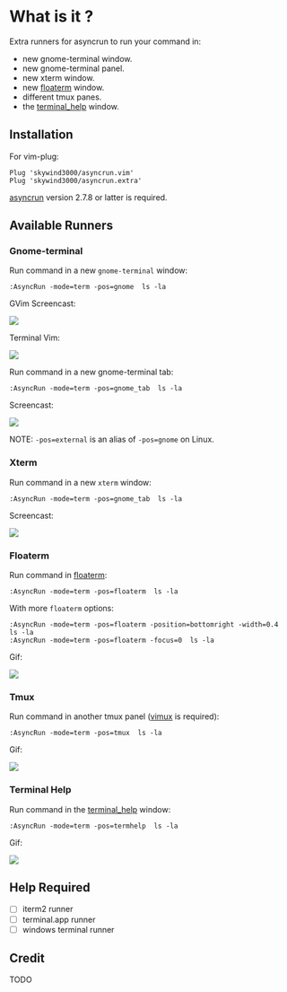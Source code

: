 # What is it ?

Extra runners for asyncrun to run your command in:

- new gnome-terminal window.
- new gnome-terminal panel.
- new xterm window.
- new [floaterm](https://github.com/voldikss/vim-floaterm) window.
- different tmux panes.
- the [terminal_help](https://github.com/skywind3000/vim-terminal-help) window.

## Installation

For vim-plug:

```VimL
Plug 'skywind3000/asyncrun.vim'
Plug 'skywind3000/asyncrun.extra'
```

[asyncrun](https://github.com/skywind3000/asyncrun.vim) version 2.7.8 or latter is required.


## Available Runners

### Gnome-terminal

Run command in a new `gnome-terminal` window:

```VimL
:AsyncRun -mode=term -pos=gnome  ls -la
```

GVim Screencast:

![](https://github.com/skywind3000/images/raw/master/p/asyncrun_extra/p_gnome_gvim.gif)

Terminal Vim:

![](https://github.com/skywind3000/images/raw/master/p/asyncrun_extra/p_gnome.gif)

Run command in a new gnome-terminal tab:

```VimL
:AsyncRun -mode=term -pos=gnome_tab  ls -la
```

Screencast:

![](https://github.com/skywind3000/images/raw/master/p/asyncrun_extra/p_gnome_tab.gif)

NOTE: `-pos=external` is an alias of `-pos=gnome` on Linux.

### Xterm

Run command in a new `xterm` window:

```VimL
:AsyncRun -mode=term -pos=gnome_tab  ls -la
```

Screencast:

![](https://github.com/skywind3000/images/raw/master/p/asyncrun_extra/p_xterm.gif)

### Floaterm

Run command in [floaterm](https://github.com/voldikss/vim-floaterm):

```VimL
:AsyncRun -mode=term -pos=floaterm  ls -la
```

With more `floaterm` options:

```VimL
:AsyncRun -mode=term -pos=floaterm -position=bottomright -width=0.4  ls -la
:AsyncRun -mode=term -pos=floaterm -focus=0  ls -la
```

Gif:

![](https://github.com/skywind3000/images/raw/master/p/asyncrun_extra/p_floaterm.gif)

### Tmux

Run command in another tmux panel ([vimux](https://github.com/benmills/vimux) is required):

```VimL
:AsyncRun -mode=term -pos=tmux  ls -la
```

Gif:

![](https://github.com/skywind3000/images/raw/master/p/asyncrun_extra/p_tmux.gif)

### Terminal Help

Run command in the [terminal_help](https://github.com/skywind3000/vim-terminal-help) window:

```VimL
:AsyncRun -mode=term -pos=termhelp  ls -la
```

Gif:

![](https://github.com/skywind3000/images/raw/master/p/asyncrun_extra/p_help.gif)

## Help Required

- [ ] iterm2 runner
- [ ] terminal.app runner
- [ ] windows terminal runner

## Credit

TODO


